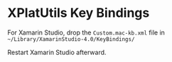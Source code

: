 # XPlatUtils Key Bindings

For Xamarin Studio, drop the `Custom.mac-kb.xml` file in `~/Library/XamarinStudio-4.0/KeyBindings/`

Restart Xamarin Studio afterward.
